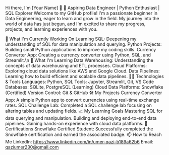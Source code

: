Hi there, I'm [Your Name] 👋
🚀 Aspiring Data Engineer | Python Enthusiast | SQL Explorer
Welcome to my GitHub profile! I'm a passionate beginner in Data Engineering, eager to learn and grow in the field. My journey into the world of data has just begun, and I'm excited to share my progress, projects, and learning experiences with you.

🔭 What I'm Currently Working On
Learning SQL: Deepening my understanding of SQL for data manipulation and querying.
Python Projects: Building small Python applications to improve my coding skills.
Currency Converter App: Creating a currency converter using Python, SQL, and Streamlit.\n
🌱 What I'm Learning
Data Warehousing: Understanding the concepts of data warehousing and ETL processes.
Cloud Platforms: Exploring cloud data solutions like AWS and Google Cloud.
Data Pipelines: Learning how to build efficient and scalable data pipelines.
👨‍💻 Technologies & Tools
Languages: Python, SQL
Tools: Jupyter, Streamlit, Git, VS Code
Databases: SQLite, PostgreSQL (Learning)
Cloud Data Platforms: Snowflake (Certified)
Version Control: Git & GitHub
🛠️ My Projects
Currency Converter App: A simple Python app to convert currencies using real-time exchange rates.
SQL Challenge Lab: Completed a SQL challenge lab focusing on altering tables and updating fields.
📈 My Learning Goals
Mastering SQL for data querying and manipulation.
Building and deploying end-to-end data pipelines.
Gaining hands-on experience with cloud data platforms.
📜 Certifications
Snowflake Certified Student: Successfully completed the Snowflake certification and earned the associated badge.
📫 How to Reach Me
LinkedIn: https://www.linkedin.com/in/umer-qazi-b189a62b6
Email: qaziumer230@gmail.com



<!---
UmerQazii/UmerQazii is a ✨ special ✨ repository because its `README.md` (this file) appears on your GitHub profile.
You can click the Preview link to take a look at your changes.
--->
